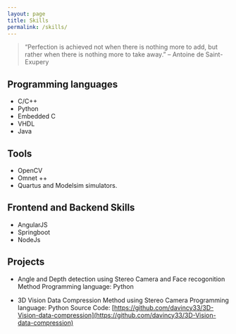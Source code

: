 ```yaml
---
layout: page
title: Skills
permalink: /skills/
---
```



> “Perfection is achieved not when there is nothing more to add, but rather when there is nothing more to take away.” – Antoine de Saint-Exupery

## Programming languages
- C/C++
- Python
- Embedded C
- VHDL
- Java

## Tools
- OpenCV
- Omnet ++
- Quartus and Modelsim simulators.

## Frontend and Backend Skills
- AngularJS
- Springboot
- NodeJs


## Projects

- Angle and Depth detection using Stereo Camera and Face recogonition Method
Programming language: Python

- 3D Vision Data Compression Method using Stereo Camera
Programming language: Python
Source Code: [https://github.com/davincy33/3D-Vision-data-compression](https://github.com/davincy33/3D-Vision-data-compression)




